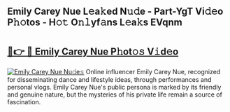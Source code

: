 ## Emily Carey Nue L𝚎a𝚔ed N𝚞𝚍e - Part-YgT Vi𝚍𝚎o P𝚑𝚘tos - H𝚘𝚝 O𝚗𝚕yf𝚊ns L𝚎a𝚔s EVqnm

# <h2><a href="http://kfcdekp.oniu.top/?m=Emily+Carey+Nue">🔗👉 🔴 Emily Carey Nue P𝚑ot𝚘𝚜 V𝚒d𝚎o</a></h2>

[![Emily Carey Nue Nu𝚍e𝚜](https://i.imgur.com/0qMVB7G.gif)](http://kfcdekp.oniu.top/?m=Emily+Carey+Nue)
Online influencer Emily Carey Nue, recognized for disseminating dance and lifestyle ideas, through performances and personal vlogs. Emily Carey Nue's public persona is marked by its friendly and genuine nature, but the mysteries of his private life remain a source of fascination.  
